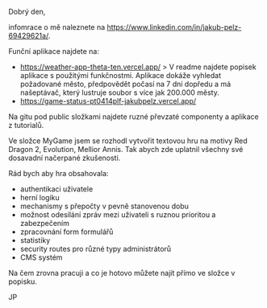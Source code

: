 Dobrý den,

infomrace o mě naleznete na https://www.linkedin.com/in/jakub-pelz-69429621a/.

Funční aplikace najdete na: 
   - https://weather-app-theta-ten.vercel.app/ 
    > V readme najdete popisek aplikace s použitými funkčnostmi. Aplikace dokáže vyhledat požadované město, předpovědět počasí na 7 dní dopředu a má našeptávač, který lustruje soubor s více jak 200.000 městy.
   - https://game-status-pt0414plf-jakubpelz.vercel.app/

Na gitu pod public složkami najdete ruzné převzaté componenty a aplikace z tutorialů.

Ve složce MyGame jsem se rozhodl vytvořit textovou hru na motivy Red Dragon 2, Evolution, Mellior Annis.
Tak abych zde uplatnil všechny své dosavadní načerpané zkušenosti.

Rád bych aby hra obsahovala:

  - authentikaci uživatele
  - herní logiku
  - mechanismy s přepočty v pevně stanovenou dobu
  - možnost odesílání zpráv mezi uživateli s ruznou prioritou a zabezpečením
  - zpracovnání form formulářů
  - statistiky
  - security routes pro různé typy administrátorů
  - CMS systém

Na čem zrovna pracuji a co je hotovo můžete najít přímo ve složce v popisku.

JP
